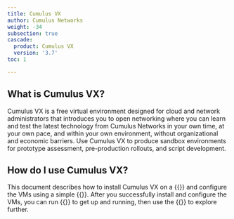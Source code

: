 ```yaml
---
title: Cumulus VX
author: Cumulus Networks
weight: -34
subsection: true
cascade:
  product: Cumulus VX
  version: '3.7'
toc: 1

---
```

## What is Cumulus VX?

Cumulus VX is a free virtual environment designed for cloud and network administrators that introduces you to open networking where you can learn and test the latest technology from Cumulus Networks in your own time, at your own pace, and within your own environment, without organizational and economic barriers. Use Cumulus VX to produce sandbox environments for prototype assessment, pre-production rollouts, and script development.

## How do I use Cumulus VX?

This document describes how to install Cumulus VX on a {{<link url="Overview" text="supported platform">}} and configure the VMs using a simple {{<link url="Example-Topology" text="two leaf and one spine topology">}}. After you successfully install and configure the VMs, you can run {{<link url="Basic-Commands" text="basic commands">}} to get up and running, then use the {{<exlink url="https://docs.cumulusnetworks.com/cumulus-linux" text="Cumulus Linux documentation set">}} to explore further.